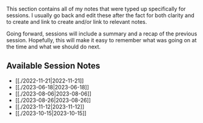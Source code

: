 This section contains all of my notes that were typed up specifically for sessions. I usually go back and edit these after the fact for both clarity and to create and link to create and/or link to relevant notes.

Going forward, sessions will include a summary and a recap of the previous session. Hopefully, this will make it easy to remember what was going on at the time and what we should do next.
## Available Session Notes
- [[./2022-11-21|2022-11-21]]
- [[./2023-06-18|2023-06-18]]
- [[./2023-08-06|2023-08-06]]
- [[./2023-08-26|2023-08-26]]
- [[./2023-11-12|2023-11-12]]
- [[./2023-10-15|2023-10-15]]

